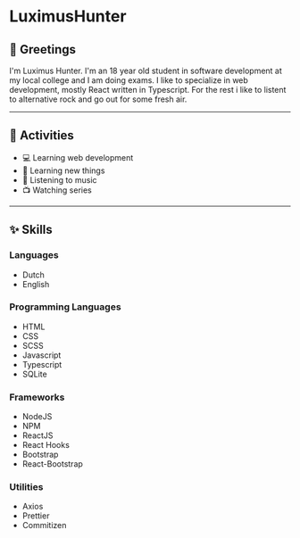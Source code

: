 # LuximusHunter

## 👋 Greetings

I'm Luximus Hunter. I'm an 18 year old student in software development at my local college and I am doing exams. I like to specialize in web development, mostly React written in Typescript. For the rest i like to listent to alternative rock and go out for some fresh air.

---

## 🎯 Activities

- 💻 Learning web development
- 🧪 Learning new things
- 🎸 Listening to music
- 📺 Watching series

---

## ✨ Skills

### Languages

- Dutch
- English

### Programming Languages

- HTML
- CSS
- SCSS
- Javascript
- Typescript
- SQLite

### Frameworks

- NodeJS
- NPM
- ReactJS
- React Hooks
- Bootstrap
- React-Bootstrap

### Utilities

- Axios
- Prettier
- Commitizen
